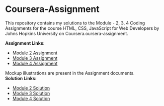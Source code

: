 # Coursera-Assignment


This repository contains my solutions to the Module - 2, 3, 4 Coding Assignments for the course HTML, CSS, JavaScript for Web Developers by Johns Hopkins University on Coursera.oursera-assignment.


<b>Assignment Links:</b> <br>
- [Module 2 Assignment](http://goo.gl/4Blt4G) <br>
- [Module 3 Assignment](http://bit.ly/1mKZzJ5) <br>
- [Module 4 Assignment](http://bit.ly/21StgWz) <br>

Mockup illustrations are present in the Assignment documents.
<br>
<b>Solution Links:</b> <br>
- [Module 2 Solution](https://aporvi007.github.io/coursera-assignment/module2-solution/index1.html) <br>
- [Module 3 Solution](http://faheemzunjani.github.io/Coursera-WebDev-JHU-Assignments/module-3-solution/index.html) <br>
- [Module 4 Solution](http://faheemzunjani.github.io/Coursera-WebDev-JHU-Assignments/module-4-solution/index.html) <br>
